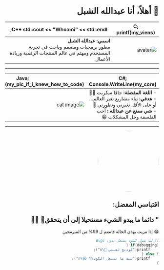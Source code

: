 <!-- RTL Direction -->
<div dir="rtl" align="right">

# 👋 أهلاً، أنا عبدالله الشبل

|;C printf(my_viens)|C++  std::cout << "Whoami" << std::endl;|
|--|--|
| ![avatar](https://i.imgur.com/fgJT416.png) | **اسمي: عبدالله الشبل** <br>مطور برمجيات ومصمم وباحث في تجربة المستخدم ومهتم في عالم المنتجات الرقمية وريادة الأعمال <br>
---

| ;C# Console.WriteLine(my_core) | ;Java System.out.println(my_pic_if_i_knew_how_to_code) |
|--|--|
 | - **اللغة المفضلة:** جافا سكربت 👨‍💻 <br> - **هدفي:** بناء مشاريع تغير العالم... أو على الأقل نغيرني وتطورني 🤖<br> - **شي ممتع عن عبدالله :** أحب الفلسفة وحل المشكلات 😁|![cat image](https://i.gifer.com/3AyY.gif)

---


 <img src="https://media0.giphy.com/media/v1.Y2lkPTc5MGI3NjExaGE1MzE3b29ieXo0YW1iNXN5b3dxOWQ4c3F6ZjhucHdpdXVpMGUzZiZlcD12MV9pbnRlcm5hbF9naWZfYnlfaWQmY3Q9Zw/2A4A9kI7YFXC789O7A/giphy.gif" width="200" style="border-radius: 50%;" />

**اقتباسي المفضل:** <br>
<br>  " دائما ما يبدو الشيء مستحيلا إلى أن يتحقق💫 🧠🔥 
---

 😂 إذا مريت بهذي الحالة فانضم ل 99% من المبرمجين

```c
// لما تقول للكود يشتغل بدون Bugs
if(debugging) {
    printf("كودنج لعبتي 😤\n");
} else {
    printf("ليه ما يشتغل الكود؟؟ 😭\n");
}
